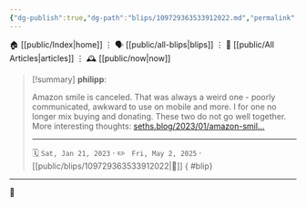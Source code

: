 ```yaml
---
{"dg-publish":true,"dg-path":"blips/109729363533912022.md","permalink":"/blips/109729363533912022/","title":"philipp on mastodon @ 2023-01-21"}
---
```



<div class="transclusion internal-embed is-loaded"><div class="markdown-embed">




🏠 [[public/Index\|home]]  ⋮ 🗣️ [[public/all-blips\|blips]] ⋮  📝 [[public/All Articles\|articles]]  ⋮ 🕰️ [[public/now\|now]]


</div></div>


> [!summary] **philipp**:
>
> Amazon smile is canceled. That was always a weird one  - poorly communicated, awkward to use on mobile and more. I for one no longer mix buying and donating. These two do not go well together.
> More interesting thoughts: [seths.blog/2023/01/amazon-smil…](https://seths.blog/2023/01/amazon-smile-gets-a-frown/)
> - - -
>
> 🗓️ <code>Sat, Jan 21, 2023</code>  · ✏️ <code> Fri, May 2, 2025</code>  · [[public/blips/109729363533912022\|🔗]]
{ #blip}


- - -

 👾
